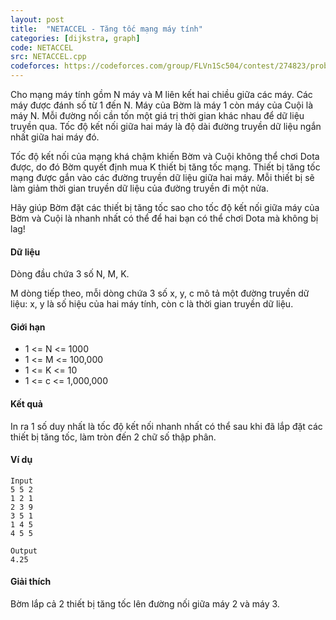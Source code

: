 ```yaml
---
layout: post
title:  "NETACCEL - Tăng tốc mạng máy tính"
categories: [dijkstra, graph]
code: NETACCEL
src: NETACCEL.cpp
codeforces: https://codeforces.com/group/FLVn1Sc504/contest/274823/problem/D
---
```




  



Cho mạng máy tính gồm N máy và M liên kết hai chiều giữa các máy. Các máy được đánh số từ 1 đến N. Máy của Bờm là máy 1 còn máy của Cuội là máy N. Mỗi đường nối cần tốn một giá trị thời gian khác nhau để dữ liệu truyền qua. Tốc độ kết nối giữa hai máy là độ dài đường truyền dữ liệu ngắn nhất giữa hai máy đó.

Tốc độ kết nối của mạng khá chậm khiến Bờm và Cuội không thể chơi Dota được, do đó Bờm quyết định mua K thiết bị tăng tốc mạng. Thiết bị tăng tốc mạng được gắn vào các đường truyền dữ liệu giữa hai máy. Mỗi thiết bị sẽ làm giảm thời gian truyền dữ liệu của đường truyền đi một nửa.

Hãy giúp Bờm đặt các thiết bị tăng tốc sao cho tốc độ kết nối giữa máy của Bờm và Cuội là nhanh nhất có thể để hai bạn có thể chơi Dota mà không bị lag!

#### Dữ liệu

Dòng đầu chứa 3 số N, M, K.

M dòng tiếp theo, mỗi dòng chứa 3 số x, y, c mô tả một đường truyền dữ liệu: x, y là số hiệu của hai máy tính, còn c là thời gian truyền dữ liệu.

#### Giới hạn

*   1 <= N <= 1000
*   1 <= M <= 100,000
*   1 <= K <= 10
*   1 <= c <= 1,000,000

#### Kết quả

In ra 1 số duy nhất là tốc độ kết nối nhanh nhất có thể sau khi đã lắp đặt các thiết bị tăng tốc, làm tròn đến 2 chữ số thập phân.

#### Ví dụ

```
Input
5 5 2
1 2 1
2 3 9
3 5 1
1 4 5
4 5 5

Output
4.25

```

#### Giải thích

Bờm lắp cả 2 thiết bị tăng tốc lên đường nối giữa máy 2 và máy 3.

<!--more-->

